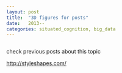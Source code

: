 ```yaml
---
layout: post
title:  "3D figures for posts"
date:   2013--
categories: situated_cognition, big_data
---
```


![]()

check previous posts about this topic

http://styleshapes.com/